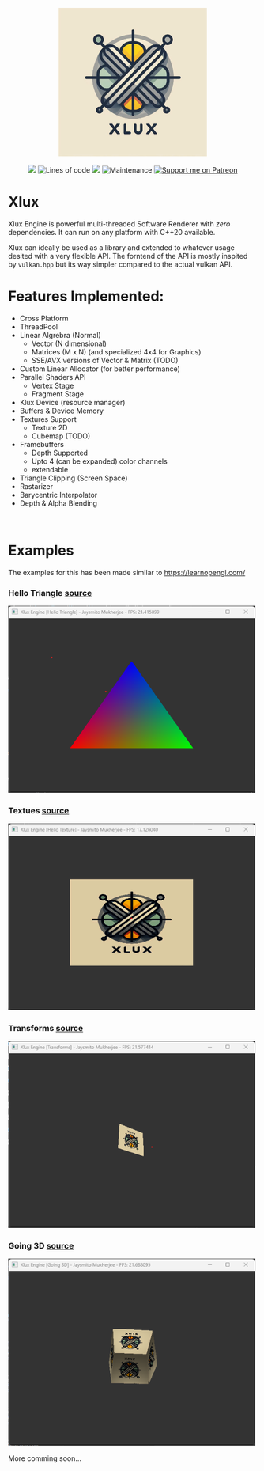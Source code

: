 <p align="center"><img width="300" src="./logo.jpg" border="0">
</p>



<p align="center">

<img src="https://img.shields.io/github/issues-pr/Jaysmito101/Xlux?style=for-the-badge" />
<img alt="Lines of code" src="https://img.shields.io/tokei/lines/github/Jaysmito101/Xlux?style=for-the-badge" />
<img src="https://img.shields.io/github/repo-size/Jaysmito101/Xlux?style=for-the-badge" />
<img alt="Maintenance" src="https://img.shields.io/maintenance/yes/2024?style=for-the-badge" />
<a href="https://patreon.com/jaysmito101"><img src="https://img.shields.io/endpoint.svg?url=https%3A%2F%2Fshieldsio-patreon.vercel.app%2Fapi%3Fusername%3Djaysmito101%26type%3Dpledges&style=for-the-badge" alt="Support me on Patreon" /></a>

</p>


# Xlux

Xlux Engine is powerful multi-threaded Software Renderer with *zero* dependencies. It can run on any platform with C++20 available.

Xlux can ideally be used as a library and extended to whatever usage desited with a very flexible API. The forntend of the API is mostly inspited by `vulkan.hpp` but its way simpler compared to the actual vulkan API.

# Features Implemented:

* Cross Platform
* ThreadPool
* Linear Algrebra (Normal)
  - Vector (N dimensional)
  - Matrices (M x N) (and specialized 4x4 for Graphics)
  - SSE/AVX versions of Vector & Matrix (TODO)
* Custom Linear Allocator (for better performance)
* Parallel Shaders API
  - Vertex Stage
  - Fragment Stage
* Klux Device (resource manager)
* Buffers & Device Memory
* Textures Support
  - Texture 2D
  - Cubemap (TODO)
* Framebuffers
  - Depth Supported
  - Upto 4 (can be expanded) color channels
  - extendable
* Triangle Clipping (Screen Space)
* Rastarizer
* Barycentric Interpolator
* Depth & Alpha Blending

<br>

# Examples

The examples for this has been made similar to https://learnopengl.com/

### Hello Triangle [source](./Sandbox/Source/01_HelloTriangle.cpp)

<img width=500 src="./Images/01_hellotriangle.png" alt="Hello Triangle" />

### Textues [source](./Sandbox/Source/02_Textures.cpp)

<img width=500 src="./Images/02_textures.png" alt="Textures" />

### Transforms [source](./Sandbox/Source/03_Transforms.cpp)

<img width=500 src="./Images/03_transforms.png" alt="Transforms" />

### Going 3D [source](./Sandbox/Source/04_Going3D.cpp)

<img width=500 src="./Images/04_going3d.png" alt="Going 3D" />

More comming soon...


